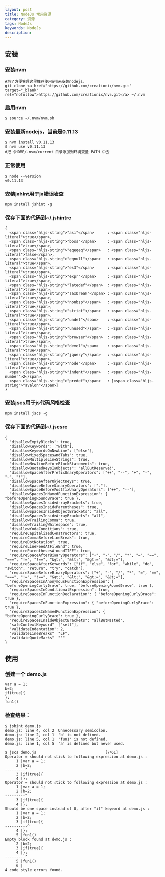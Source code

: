 ```yaml
---
layout: post
title: NodeJs 常用资源
category: 资源
tags: NodeJs
keywords: NodeJs
description: 
---
```


## 安装

### 安装nvm
    #为了方便管理这里推荐使用nvm来安装nodejs。
    git clone <a href="https://github.com/creationix/nvm.git" target="_blank" rel="nofollow">https://github.com/creationix/nvm.git</a> ~/.nvm
### 启用nvm
    $ source ~/.nvm/nvm.sh
### 安装最新nodejs，当前是0.11.13
    $ nvm install v0.11.13
    $ nvm use v0.11.13
    #把 $HOME/.nvm/current 目录添加到环境变量 PATH 中去
### 正常使用
    $ node --version
    v0.11.13
### 安装jshint用于js错误检查
    npm install jshint -g
### 保存下面的代码到~/.jshintrc
    {
      <span class="hljs-string">"asi"</span>      : <span class="hljs-literal">true</span>,
      <span class="hljs-string">"boss"</span>     : <span class="hljs-literal">true</span>,
      <span class="hljs-string">"eqeqeq"</span>   : <span class="hljs-literal">false</span>,
      <span class="hljs-string">"eqnull"</span>   : <span class="hljs-literal">true</span>,
      <span class="hljs-string">"es3"</span>      : <span class="hljs-literal">true</span>,
      <span class="hljs-string">"expr"</span>     : <span class="hljs-literal">true</span>,
      <span class="hljs-string">"latedef"</span>  : <span class="hljs-literal">true</span>,
      <span class="hljs-string">"laxbreak"</span> : <span class="hljs-literal">true</span>,
      <span class="hljs-string">"nonbsp"</span>   : <span class="hljs-literal">true</span>,
      <span class="hljs-string">"strict"</span>   : <span class="hljs-literal">true</span>,
      <span class="hljs-string">"undef"</span>    : <span class="hljs-literal">true</span>,
      <span class="hljs-string">"unused"</span>   : <span class="hljs-literal">true</span>,
      <span class="hljs-string">"browser"</span>  : <span class="hljs-literal">true</span>,
      <span class="hljs-string">"devel"</span>    : <span class="hljs-literal">true</span>,
      <span class="hljs-string">"jquery"</span>   : <span class="hljs-literal">true</span>,
      <span class="hljs-string">"node"</span>     : <span class="hljs-literal">true</span>,
      <span class="hljs-string">"indent"</span>   : <span class="hljs-number">2</span>,
      <span class="hljs-string">"predef"</span>   : [<span class="hljs-string">"avalon"</span>]
    }
### 安装jscs用于js代码风格检查
    npm install jscs -g
### 保存下面的代码到~/.jscsrc
    {
      "disallowEmptyBlocks": true,
      "disallowKeywords": ["with"],
      "disallowKeywordsOnNewLine": ["else"],
      "disallowMixedSpacesAndTabs": true,
      "disallowMultipleLineStrings": true,
      "disallowNewlineBeforeBlockStatements": true,
      "disallowQuotedKeysInObjects": "allButReserved",
      "disallowSpaceAfterPrefixUnaryOperators": ["++", "--", "+", "-", "~", "!"],
      "disallowSpaceAfterObjectKeys": true,
      "disallowSpaceBeforeBinaryOperators": [","],
      "disallowSpaceBeforePostfixUnaryOperators": ["++", "--"],
      "disallowSpacesInNamedFunctionExpression": { "beforeOpeningRoundBrace": true },
      "disallowSpacesInsideArrayBrackets": true,
      "disallowSpacesInsideParentheses": true,
      "disallowSpacesInsideObjectBrackets": "all",
      "disallowSpacesInsideArrayBrackets": "all",
      "disallowTrailingComma": true,
      "disallowTrailingWhitespace": true,
      "disallowYodaConditions": true,
      "requireCapitalizedConstructors": true,
      "requireCommaBeforeLineBreak": true,
      "requireDotNotation": true,
      "requireLineFeedAtFileEnd": true,
      "requireParenthesesAroundIIFE": true,
      "requireSpaceAfterBinaryOperators": ["+", "-", "/", "*", "=", "==", "===", "!=", "!==", "&gt;", "&lt;", "&gt;=", "&lt;="],
      "requireSpaceAfterKeywords": ["if", "else", "for", "while", "do", "switch", "return", "try", "catch"],
      "requireSpaceBeforeBinaryOperators": ["+", "-", "/", "*", "=", "==", "===", "!=", "!==", "&gt;", "&lt;", "&gt;=", "&lt;="],
      "requireSpacesInAnonymousFunctionExpression": { "beforeOpeningCurlyBrace": true, "beforeOpeningRoundBrace": true },
      "requireSpacesInConditionalExpression": true,
      "requireSpacesInFunctionDeclaration": { "beforeOpeningCurlyBrace": true },
      "requireSpacesInFunctionExpression": { "beforeOpeningCurlyBrace": true },
      "requireSpacesInNamedFunctionExpression": { "beforeOpeningCurlyBrace": true },
      "requireSpacesInsideObjectBrackets": "allButNested",
      "safeContextKeyword": ["self"],
      "validateIndentation": 2,
      "validateLineBreaks": "LF",
      "validateQuoteMarks": "'"
    }
##  使用
### 创建一个 demo.js
    var a = 1;
    b=2;
    if(true){
    };
    fun1()
### 检查结果：
    $ jshint demo.js
    demo.js: line 4, col 2, Unnecessary semicolon.
    demo.js: line 2, col 1, 'b' is not defined.
    demo.js: line 5, col 1, 'fun1' is not defined.
    demo.js: line 1, col 5, 'a' is defined but never used.
     
    $ jscs demo.js                               [7/61]
    Operator = should not stick to following expression at demo.js :
         1 |var a = 1;
         2 |b=2;
    ---------^
         3 |if(true){
         4 |};
    Operator = should not stick to following expression at demo.js :
         1 |var a = 1;
         2 |b=2;
    ---------^
         3 |if(true){
         4 |};
    Should be one space instead of 0, after "if" keyword at demo.js :
         1 |var a = 1;
         2 |b=2;
         3 |if(true){
    ----------^
         4 |};
         5 |fun1()
    Empty block found at demo.js :
         2 |b=2;
         3 |if(true){
         4 |};
    ---------^
         5 |fun1()
         6 |
    4 code style errors found. 